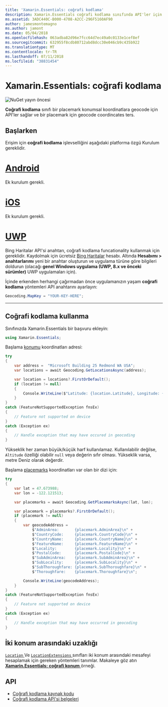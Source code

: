 ```yaml
---
title: 'Xamarin.Essentials: coğrafi kodlama'
description: Xamarin.Essentials coğrafi kodlama sınıfında API'ler için her iki geocode konumsal koordinatlara bir placemark sağlar ve bir placemark için coğrafi koordinatları ters.
ms.assetid: 3ADC440C-B000-4708-A2CC-296F5160AF90
author: jamesmontemagno
ms.author: jamont
ms.date: 05/04/2018
ms.openlocfilehash: 063adba82d96e7fcc64d7ec49a0c0133e1cef8ef
ms.sourcegitcommit: 632955f8cdb80712abd8dcc30e046cb9c435b922
ms.translationtype: MT
ms.contentlocale: tr-TR
ms.lasthandoff: 07/11/2018
ms.locfileid: "38831454"
---
```

# <a name="xamarinessentials-geocoding"></a>Xamarin.Essentials: coğrafi kodlama

![NuGet yayın öncesi](~/media/shared/pre-release.png)

**Coğrafi kodlama** sınıfı bir placemark konumsal koordinatlara geocode için API'ler sağlar ve bir placemark için geocode coordincates ters.

## <a name="getting-started"></a>Başlarken

Erişim için **coğrafi kodlama** işlevselliğini aşağıdaki platforma özgü Kurulum gereklidir.

# <a name="androidtabandroid"></a>[Android](#tab/android)

Ek kurulum gerekli.

# <a name="iostabios"></a>[iOS](#tab/ios)

Ek kurulum gerekli.

# <a name="uwptabuwp"></a>[UWP](#tab/uwp)

Bing Haritalar API'si anahtarı, coğrafi kodlama funcationality kullanmak için gereklidir. Kaydolmak için ücretsiz [Bing Haritalar](https://www.bingmapsportal.com/) hesabı. Altında **Hesabımı > anahtarlarımı** yeni bir anahtar oluşturun ve uygulama türüne göre bilgileri doldurun (olacağı **genel Windows uygulama (UWP, 8.x ve önceki sürümler)** UWP uygulamaları için).

İçinde erkenden herhangi çağırmadan önce uygulamanızın yaşam **coğrafi kodlama** yöntemleri API anahtarını ayarlayın:

```csharp
Geocoding.MapKey = "YOUR-KEY-HERE";
```

-----

## <a name="using-geocoding"></a>Coğrafi kodlama kullanma

Sınıfınızda Xamarin.Essentials bir başvuru ekleyin:

```csharp
using Xamarin.Essentials;
```

Başlama [konumu](xref:Xamarin.Essentials.Location) koordinatları adresi:

```csharp
try
{
    var address =  "Microsoft Building 25 Redmond WA USA";
    var locations = await Geocoding.GetLocationsAsync(address);

    var location = locations?.FirstOrDefault();
    if (location != null)
    {
        Console.WriteLine($"Latitude: {location.Latitude}, Longitude: {location.Longitude}, Altitude: {location.Altitude}");
    }
}
catch (FeatureNotSupportedException fnsEx)
{
    // Feature not supported on device
}
catch (Exception ex)
{
    // Handle exception that may have occured in geocoding
}
```

Yükseklik her zaman büyük/küçük harf kullanılamaz. Kullanılabilir değilse, `Altitude` özelliği olabilir `null` veya değerin sıfır olması. Yükseklik varsa, metre Deniz olarak değerdir. 

Başlama [placemarks](xref:Xamarin.Essentials.Placemark) koordinatları var olan bir dizi için:

```csharp
try
{
    var lat = 47.673988;
    var lon = -122.121513;

    var placemarks = await Geocoding.GetPlacemarksAsync(lat, lon);

    var placemark = placemarks?.FirstOrDefault();
    if (placemark != null)
    {
        var geocodeAddress =
            $"AdminArea:       {placemark.AdminArea}\n" +
            $"CountryCode:     {placemark.CountryCode}\n" +
            $"CountryName:     {placemark.CountryName}\n" +
            $"FeatureName:     {placemark.FeatureName}\n" +
            $"Locality:        {placemark.Locality}\n" +
            $"PostalCode:      {placemark.PostalCode}\n" +
            $"SubAdminArea:    {placemark.SubAdminArea}\n" +
            $"SubLocality:     {placemark.SubLocality}\n" +
            $"SubThoroughfare: {placemark.SubThoroughfare}\n" +
            $"Thoroughfare:    {placemark.Thoroughfare}\n";

        Console.WriteLine(geocodeAddress);
    }
}
catch (FeatureNotSupportedException fnsEx)
{
    // Feature not supported on device
}
catch (Exception ex)
{
    // Handle exception that may have occurred in geocoding
}
```

## <a name="distance-between-two-locations"></a>İki konum arasındaki uzaklığı

[ `Location` ](xref:Xamarin.Essentials.Location) Ve [ `LocationExtensions` ](xref:Xamarin.Essentials.LocationExtensions) sınıfları iki konum arasındaki mesafeyi hesaplamak için gereken yöntemleri tanımlar. Makaleye göz atın [ **Xamarin.Essentials: coğrafi konum** ](geolocation.md#calculate-distance) örneği.

## <a name="api"></a>API

- [Coğrafi kodlama kaynak kodu](https://github.com/xamarin/Essentials/tree/master/Xamarin.Essentials/Geocoding)
- [Coğrafi kodlama API'si belgeleri](xref:Xamarin.Essentials.Geocoding)
